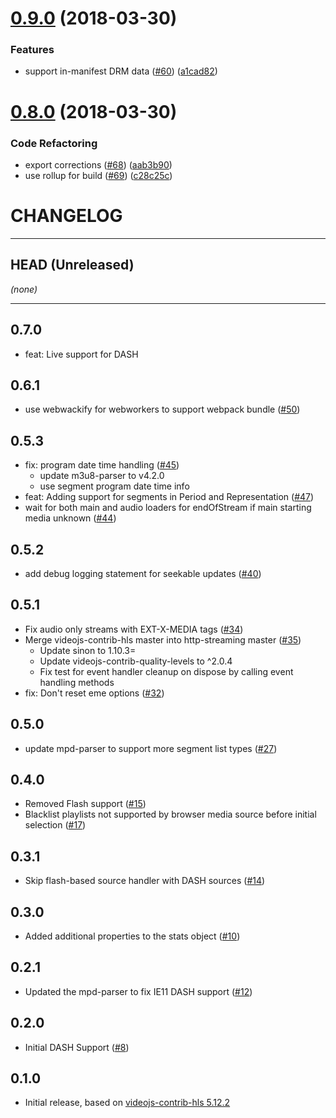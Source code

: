 <a name="0.9.0"></a>
# [0.9.0](https://github.com/videojs/http-streaming/compare/v0.8.0...v0.9.0) (2018-03-30)

### Features

* support in-manifest DRM data ([#60](https://github.com/videojs/http-streaming/issues/60)) ([a1cad82](https://github.com/videojs/http-streaming/commit/a1cad82))

<a name="0.8.0"></a>
# [0.8.0](https://github.com/videojs/http-streaming/compare/v0.7.2...v0.8.0) (2018-03-30)

### Code Refactoring

* export corrections ([#68](https://github.com/videojs/http-streaming/issues/68)) ([aab3b90](https://github.com/videojs/http-streaming/commit/aab3b90))
* use rollup for build ([#69](https://github.com/videojs/http-streaming/issues/69)) ([c28c25c](https://github.com/videojs/http-streaming/commit/c28c25c))

CHANGELOG
=========

--------------------
## HEAD (Unreleased)
_(none)_

--------------------
## 0.7.0
* feat: Live support for DASH

## 0.6.1
* use webwackify for webworkers to support webpack bundle ([#50](https://github.com/videojs/http-streaming/pull/45))

## 0.5.3
* fix: program date time handling ([#45](https://github.com/videojs/http-streaming/pull/45))
  * update m3u8-parser to v4.2.0
  * use segment program date time info
* feat: Adding support for segments in Period and Representation ([#47](https://github.com/videojs/http-streaming/pull/47))
* wait for both main and audio loaders for endOfStream if main starting media unknown ([#44](https://github.com/videojs/http-streaming/pull/44))

## 0.5.2
* add debug logging statement for seekable updates ([#40](https://github.com/videojs/http-streaming/pull/40))

## 0.5.1
* Fix audio only streams with EXT-X-MEDIA tags ([#34](https://github.com/videojs/http-streaming/pull/34))
* Merge videojs-contrib-hls master into http-streaming master ([#35](https://github.com/videojs/http-streaming/pull/35))
  * Update sinon to 1.10.3=
  * Update videojs-contrib-quality-levels to ^2.0.4
  * Fix test for event handler cleanup on dispose by calling event handling methods
* fix: Don't reset eme options ([#32](https://github.com/videojs/http-streaming/pull/32))

## 0.5.0
* update mpd-parser to support more segment list types ([#27](https://github.com/videojs/http-streaming/issues/27))

## 0.4.0
* Removed Flash support ([#15](https://github.com/videojs/http-streaming/issues/15))
* Blacklist playlists not supported by browser media source before initial selection ([#17](https://github.com/videojs/http-streaming/issues/17))

## 0.3.1
* Skip flash-based source handler with DASH sources ([#14](https://github.com/videojs/http-streaming/issues/14))

## 0.3.0
* Added additional properties to the stats object ([#10](https://github.com/videojs/http-streaming/issues/10))

## 0.2.1
* Updated the mpd-parser to fix IE11 DASH support ([#12](https://github.com/videojs/http-streaming/issues/12))

## 0.2.0
* Initial DASH Support ([#8](https://github.com/videojs/http-streaming/issues/8))

## 0.1.0
* Initial release, based on [videojs-contrib-hls 5.12.2](https://github.com/videojs/videojs-contrib-hls)

